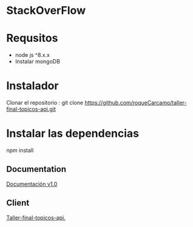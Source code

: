 # StackOverFlow

# Requsitos
* node js ^8.x.x
* Instalar mongoDB

# Instalador 
Clonar el repositorio : 
git clone https://github.com/roqueCarcamo/taller-final-topicos-api.git

# Instalar las dependencias
npm install

## Documentation

[Documentación v1.0](https://roquecarcamo.github.io/taller-final-topicos-api/)

## Client

[Taller-final-topicos-api.](https://github.com/josuedor/taller-final-topicos-web.git)